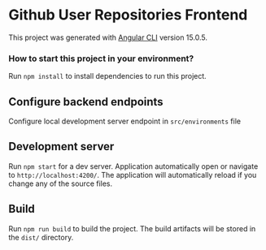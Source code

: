 # Github User Repositories Frontend

This project was generated with [Angular CLI](https://github.com/angular/angular-cli) version 15.0.5.

### How to start this project in your environment?

Run `npm install` to install dependencies to run this project.

## Configure backend endpoints

Configure local development server endpoint in `src/environments` file

## Development server

Run `npm start` for a dev server. Application automatically open or navigate to `http://localhost:4200/`. The application will automatically reload if you change any of the source files.

## Build

Run `npm run build` to build the project. The build artifacts will be stored in the `dist/` directory.
